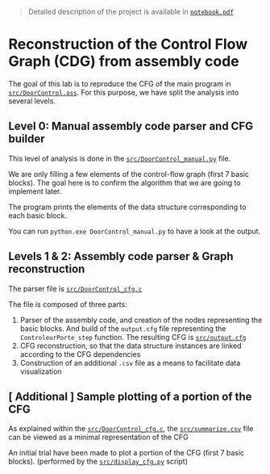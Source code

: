 > Detailed description of the project is available in [`notebook.pdf`](notebook.pdf)

# Reconstruction of the Control Flow Graph (CDG) from assembly code
The goal of this lab is to reproduce the CFG of the main program in [`src/DoorControl.ass`](src/DoorControl.ass). For this purpose, we have split the analysis into several levels.

## Level 0: Manual assembly code parser and CFG builder
This level of analysis is done in the [`src/DoorControl_manual.py`](src/DoorControl_manual.py) file.

We are only filling a few elements of the control-flow graph (first 7 basic blocks). The goal here is to confirm the algorithm that we are going to implement later.

The program prints the elements of the data structure corresponding to each basic block.

You can run `python.exe DoorControl_manual.py` to have a look at the output.

## Levels 1 & 2: Assembly code parser & Graph reconstruction
The parser file is [`src/DoorControl_cfg.c`](src/DoorControl_cfg.c)

The file is composed of three parts:
1. Parser of the assembly code, and creation of the nodes representing the basic blocks. And build of the `output.cfg` file representing the `ControleurPorte_step` function. The resulting CFG is [`src/output.cfg`](src/output.cfg)
2. CFG reconstruction, so that the data structure instances are linked according to the CFG dependencies
3. Construction of an additional `.csv` file as a means to facilitate data visualization

## [ Additional ] Sample plotting of a portion of the CFG
As explained within the [`src/DoorControl_cfg.c`](src/DoorControl_cfg.c), the [`src/summarize.csv`](src/summarize.csv) file can be viewed as a minimal representation of the CFG

An initial trial have been made to plot a portion of the CFG (first 7 basic blocks). (performed by the [`src/display_cfg.py`](src/display_cfg.py) script)
